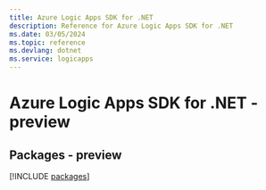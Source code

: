 ```yaml
---
title: Azure Logic Apps SDK for .NET
description: Reference for Azure Logic Apps SDK for .NET
ms.date: 03/05/2024
ms.topic: reference
ms.devlang: dotnet
ms.service: logicapps
---
```

# Azure Logic Apps SDK for .NET - preview
## Packages - preview
[!INCLUDE [packages](logic-apps-index.md)]